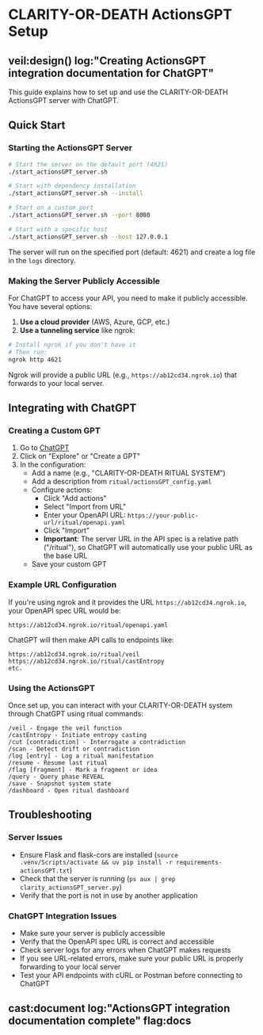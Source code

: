 # CLARITY-OR-DEATH ActionsGPT Setup

## veil:design() log:"Creating ActionsGPT integration documentation for ChatGPT"

This guide explains how to set up and use the CLARITY-OR-DEATH ActionsGPT server with ChatGPT.

## Quick Start

### Starting the ActionsGPT Server

```bash
# Start the server on the default port (4621)
./start_actionsGPT_server.sh

# Start with dependency installation
./start_actionsGPT_server.sh --install

# Start on a custom port
./start_actionsGPT_server.sh --port 8080

# Start with a specific host
./start_actionsGPT_server.sh --host 127.0.0.1
```

The server will run on the specified port (default: 4621) and create a log file in the `logs` directory.

### Making the Server Publicly Accessible

For ChatGPT to access your API, you need to make it publicly accessible. You have several options:

1. **Use a cloud provider** (AWS, Azure, GCP, etc.)
2. **Use a tunneling service** like ngrok:

```bash
# Install ngrok if you don't have it
# Then run:
ngrok http 4621
```

Ngrok will provide a public URL (e.g., `https://ab12cd34.ngrok.io`) that forwards to your local server.

## Integrating with ChatGPT

### Creating a Custom GPT

1. Go to [ChatGPT](https://chat.openai.com/)
2. Click on "Explore" or "Create a GPT"
3. In the configuration:
   - Add a name (e.g., "CLARITY-OR-DEATH RITUAL SYSTEM")
   - Add a description from `ritual/actionsGPT_config.yaml`
   - Configure actions:
     - Click "Add actions"
     - Select "Import from URL"
     - Enter your OpenAPI URL: `https://your-public-url/ritual/openapi.yaml`
     - Click "Import"
     - **Important**: The server URL in the API spec is a relative path ("/ritual"), so ChatGPT will automatically use your public URL as the base URL
   - Save your custom GPT

### Example URL Configuration

If you're using ngrok and it provides the URL `https://ab12cd34.ngrok.io`, your OpenAPI spec URL would be:

```
https://ab12cd34.ngrok.io/ritual/openapi.yaml
```

ChatGPT will then make API calls to endpoints like:

```
https://ab12cd34.ngrok.io/ritual/veil
https://ab12cd34.ngrok.io/ritual/castEntropy
etc.
```

### Using the ActionsGPT

Once set up, you can interact with your CLARITY-OR-DEATH system through ChatGPT using ritual commands:

```
/veil - Engage the veil function
/castEntropy - Initiate entropy casting
/cut [contradiction] - Interrogate a contradiction
/scan - Detect drift or contradiction
/log [entry] - Log a ritual manifestation
/resume - Resume last ritual
/flag [fragment] - Mark a fragment or idea
/query - Query phase REVEAL
/save - Snapshot system state
/dashboard - Open ritual dashboard
```

## Troubleshooting

### Server Issues

- Ensure Flask and flask-cors are installed (`source .venv/Scripts/activate && uv pip install -r requirements-actionsGPT.txt`)
- Check that the server is running (`ps aux | grep clarity_actionsGPT_server.py`)
- Verify that the port is not in use by another application

### ChatGPT Integration Issues

- Make sure your server is publicly accessible
- Verify that the OpenAPI spec URL is correct and accessible
- Check server logs for any errors when ChatGPT makes requests
- If you see URL-related errors, make sure your public URL is properly forwarding to your local server
- Test your API endpoints with cURL or Postman before connecting to ChatGPT

## cast:document log:"ActionsGPT integration documentation complete" flag:docs
